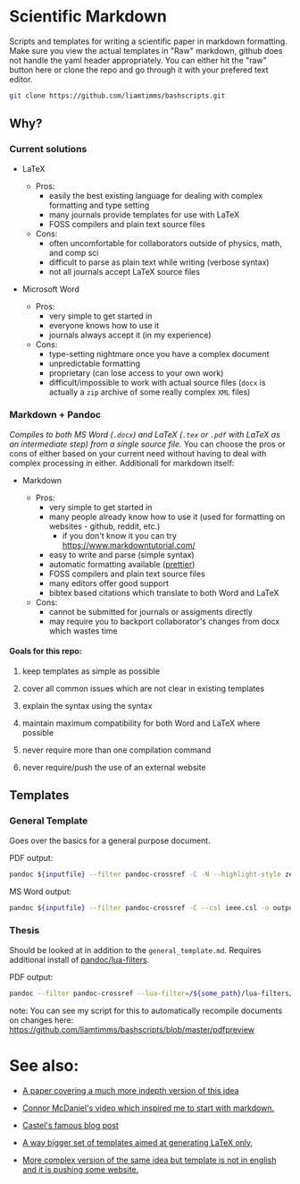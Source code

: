 # Scientific Markdown

Scripts and templates for writing a scientific paper in markdown formatting. Make sure you view the actual templates in "Raw" markdown, github does not handle the yaml header appropriately. You can either hit the "raw" button here or clone the repo and go through it with your prefered text editor.

```bash
git clone https://github.com/liamtimms/bashscripts.git
```

## Why?

### Current solutions

- LaTeX

  - Pros:
    - easily the best existing language for dealing with complex formatting and type setting
    - many journals provide templates for use with LaTeX
    - FOSS compilers and plain text source files
  - Cons:
    - often uncomfortable for collaborators outside of physics, math, and comp sci
    - difficult to parse as plain text while writing (verbose syntax)
    - not all journals accept LaTeX source files

- Microsoft Word

  - Pros:
    - very simple to get started in
    - everyone knows how to use it
    - journals always accept it (in my experience)
  - Cons:
    - type-setting nightmare once you have a complex document
    - unpredictable formatting
    - proprietary (can lose access to your own work)
    - difficult/impossible to work with actual source files (`docx` is actually a `zip` archive of some really complex `XML` files)

### Markdown + Pandoc

_Compiles to both MS Word (`.docx`) and LaTeX (`.tex` or `.pdf` with LaTeX as an intermediate step) from a single source file._ You can choose the pros or cons of either based on your current need without having to deal with complex processing in either. Additionall for markdown itself:

- Markdown

  - Pros:
    - very simple to get started in
    - many people already know how to use it (used for formatting on websites - github, reddit, etc.)
      - if you don't know it you can try <https://www.markdowntutorial.com/>
    - easy to write and parse (simple syntax)
    - automatic formatting available ([prettier](https://prettier.io/))
    - FOSS compilers and plain text source files
    - many editors offer good support
    - bibtex based citations which translate to both Word and LaTeX
  - Cons:
    - cannot be submitted for journals or assigments directly
    - may require you to backport collaborator's changes from docx which wastes time

#### Goals for this repo:

1. keep templates as simple as possible

2. cover all common issues which are not clear in existing templates

3. explain the syntax using the syntax

4. maintain maximum compatibility for both Word and LaTeX where possible

5. never require more than one compilation command

6. never require/push the use of an external website

## Templates

### General Template

Goes over the basics for a general purpose document.

PDF output:

```bash
pandoc ${inputfile} --filter pandoc-crossref -C -N --highlight-style zenburn -o outputfile.pdf
```

MS Word output:

```bash
pandoc ${inputfile} --filter pandoc-crossref -C --csl ieee.csl -o outputfile.docx
```

### Thesis

Should be looked at in addition to the `general_template.md`. Requires additional install of [pandoc/lua-filters](https://github.com/pandoc/lua-filters).

PDF output:

```bash
pandoc --filter pandoc-crossref --lua-filter=/${some_path}/lua-filters/short-captions/short-captions.lua -C -N --highlight-style zenburn -o outputfile.pdf ${inputfile}
```

note: You can see my script for this to automatically recompile documents on changes here: <https://github.com/liamtimms/bashscripts/blob/master/pdfpreview>

# See also:

- [A paper covering a much more indepth version of this idea](https://peerj.com/articles/cs-112/)

- [Connor McDaniel's video which inspired me to start with markdown.](https://youtu.be/wh_WGWii7UE)

- [Castel's famous blog post](https://castel.dev/post/lecture-notes-1/)

- [A way bigger set of templates aimed at generating LaTeX only,](https://github.com/Wandmalfarbe/pandoc-latex-template)

- [More complex version of the same idea but template is not in english and it is pushing some website.](https://github.com/maehr/academic-pandoc-template)

